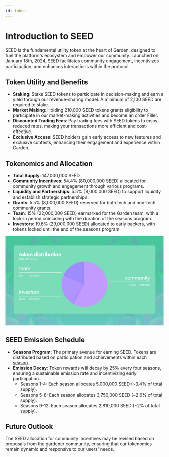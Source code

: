 ```yaml
---
id: token
---
```


# Introduction to SEED 
SEED is the fundamental utility token at the heart of Garden, designed to fuel the platform's ecosystem and empower our community. Launched on January 18th, 2024, SEED facilitates community engagement, incentivizes participation, and enhances interactions within the protocol.
## Token Utility and Benefits
- **Staking**: Stake SEED tokens to participate in decision-making and earn a yield through our revenue-sharing model. A minimum of 2,100 SEED are required to stake. 
- **Market Making**: Holding 210,000 SEED tokens grants eligibility to participate in our market-making activities and become an order Filler.
- **Discounted Trading Fees**: Pay trading fees with SEED tokens to enjoy reduced rates, making your transactions more efficient and cost-effective.
- **Exclusive Access**: SEED holders gain early access to new features and exclusive contests, enhancing their engagement and experience within Garden.

## Tokenomics and Allocation
- **Total Supply**: 147,000,000 SEED
- **Community Incentives**: 54.4% (80,000,000 SEED) allocated for community growth and engagement through various programs.
- **Liquidity and Partnerships**: 5.5% (8,000,000 SEED) to support liquidity and establish strategic partnerships.
- **Grants**: 5.5% (8,000,000 SEED) reserved for both tech and non-tech community grants.
- **Team**: 15% (22,000,000 SEED) earmarked for the Garden team, with a lock-in period coinciding with the duration of the seasons program.
- **Investors**: 19.6% (29,000,000 SEED) allocated to early backers, with tokens locked until the end of the seasons program.

![Token economics](../../images/Token_economics.png)

## SEED Emission Schedule
- **Seasons Program**: The primary avenue for earning SEED. Tokens are distributed based on participation and achievements within each [season](./Seasons.md).
- **Emission Decay**: Token rewards will decay by 25% every four seasons, ensuring a sustainable emission rate and incentivizing early participation.
  - Seasons 1-4: Each season allocates 5,000,000 SEED (~3.4% of total supply).
  - Seasons 5-8: Each season allocates 3,750,000 SEED (~2.6% of total supply).
  - Seasons 9-12: Each season allocates 2,810,000 SEED (~2% of total supply).

## Future Outlook 
The SEED allocation for community incentives may be revised based on proposals from the gardener community, ensuring that our tokenomics remain dynamic and responsive to our users' needs.


